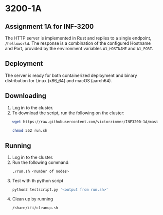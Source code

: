 # 3200-1A

## Assignment 1A for INF-3200

The HTTP server is implemented in Rust and replies to a single endpoint, `/helloworld`. The response is a combination of the configured Hostname and Port, provided by the environment variables `A1_HOSTNAME` and `A1_PORT`.

## Deployment

The server is ready for both containerized deployment and binary distribution for Linux (x86_64) and macOS (aarch64).

## Downloading
1. Log in to the cluster.
2. To download the script, run the following on the cluster: 
    ```bash 
    wget https://raw.githubusercontent.com/victorzimmer/INF3200-1A/master/src/run.sh

    chmod 552 run.sh
    ```

## Running

1. Log in to the cluster.
2. Run the following command:
   ```bash
   ./run.sh <number of nodes>
   ```
3. Test with th python script 
    ```bash
   python3 testscript.py '<output from run.sh>'
   ```
4. Clean up by running 
    ```bash 
    /share/ifi/cleanup.sh
    ```


